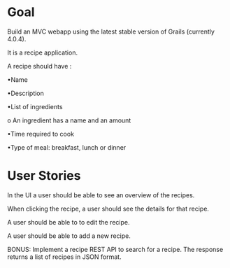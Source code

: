 # Goal 

Build an MVC webapp using the latest stable version of Grails (currently 4.0.4).

It is a recipe application.

A recipe should have :

•Name

•Description

•List of ingredients

  o An ingredient has a name and an amount
  
•Time required to cook

•Type of meal: breakfast, lunch or dinner

# User Stories

In the UI a user should be able to see an overview of the recipes.

When clicking the recipe, a user should see the details for that recipe.

A user should be able to to edit the recipe.

A user should be able to add a new recipe.

BONUS: Implement a recipe REST API to search for a recipe.  The response returns a list of recipes in JSON format.
